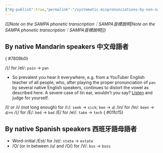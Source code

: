 ```yaml
---
{"dg-publish":true,"permalink":"/systematic-mispronunciations-by-non-native-speakers-of-english/","noteIcon":"2"}
---
```



*([[Note on the SAMPA phonetic transcription｜SAMPA音標說明\|Note on the SAMPA phonetic transcription｜SAMPA音標說明]])*

## By native Mandarin speakers 中文母語者
{ #7809b0}

/{/ for /eI/: `pain` -> `pan`
- So prevalent you hear it everywhere, e.g. from a YouTuber English teacher of all people, who, after playing the proper pronunciation of `pan` by several native English speakers, continues to distort the vowel as described here. A severe case of tin ear, wouldn't you say? [Listen](https://youtu.be/xEGrRc98IVo) and judge for yourself.

/I/ or /i/ (not long enough) for /i:/: `seek` -> `sick`; `bee` -> `必`
/in/ for /In/: `been` -> `必+n`
/{/ for /E/: `bed` -> `bad`
/E/ for /eI/: `take` -> `tech`
{ #01fcf5}

## By native Spanish speakers 西班牙語母語者
- Word-initial /Est/ for /st/: `state` -> `estate`
- /O/ (or in between /u/ and /O/) for /V/: `bus` -> `boss`